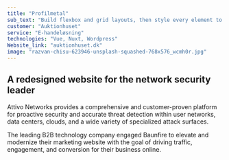 ```yaml
---
title: "Profilmetal"
sub_text: "Build flexbox and grid layouts, then style every element to perfection"
customer: "Auktionhuset"
service: "E-handeløsning"
technologies: "Vue, Nuxt, Wordpress"
Website_link: "auktionhuset.dk"
image: "razvan-chisu-623946-unsplash-squashed-768x576_wcmh0r.jpg"
---
```


## A redesigned website for the network security leader

Attivo Networks provides a comprehensive and customer-proven platform for proactive security and accurate threat detection within user networks, data centers, clouds, and a wide variety of specialized attack surfaces.

The leading B2B technology company engaged Baunfire to elevate and modernize their marketing website with the goal of driving traffic, engagement, and conversion for their business online.